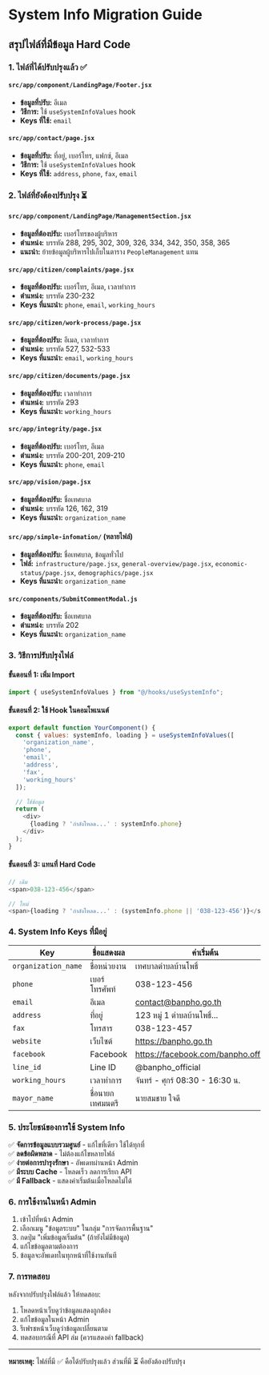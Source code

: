 # System Info Migration Guide

## สรุปไฟล์ที่มีข้อมูล Hard Code

### 1. ไฟล์ที่ได้ปรับปรุงแล้ว ✅

#### `src/app/component/LandingPage/Footer.jsx`
- **ข้อมูลที่ปรับ:** อีเมล
- **วิธีการ:** ใช้ `useSystemInfoValues` hook
- **Keys ที่ใช้:** `email`

#### `src/app/contact/page.jsx`
- **ข้อมูลที่ปรับ:** ที่อยู่, เบอร์โทร, แฟกซ์, อีเมล
- **วิธีการ:** ใช้ `useSystemInfoValues` hook
- **Keys ที่ใช้:** `address`, `phone`, `fax`, `email`

### 2. ไฟล์ที่ยังต้องปรับปรุง ⏳

#### `src/app/component/LandingPage/ManagementSection.jsx`
- **ข้อมูลที่ต้องปรับ:** เบอร์โทรของผู้บริหาร
- **ตำแหน่ง:** บรรทัด 288, 295, 302, 309, 326, 334, 342, 350, 358, 365
- **แนะนำ:** ย้ายข้อมูลผู้บริหารไปเก็บในตาราง `PeopleManagement` แทน

#### `src/app/citizen/complaints/page.jsx`
- **ข้อมูลที่ต้องปรับ:** เบอร์โทร, อีเมล, เวลาทำการ
- **ตำแหน่ง:** บรรทัด 230-232
- **Keys ที่แนะนำ:** `phone`, `email`, `working_hours`

#### `src/app/citizen/work-process/page.jsx`
- **ข้อมูลที่ต้องปรับ:** อีเมล, เวลาทำการ
- **ตำแหน่ง:** บรรทัด 527, 532-533
- **Keys ที่แนะนำ:** `email`, `working_hours`

#### `src/app/citizen/documents/page.jsx`
- **ข้อมูลที่ต้องปรับ:** เวลาทำการ
- **ตำแหน่ง:** บรรทัด 293
- **Keys ที่แนะนำ:** `working_hours`

#### `src/app/integrity/page.jsx`
- **ข้อมูลที่ต้องปรับ:** เบอร์โทร, อีเมล
- **ตำแหน่ง:** บรรทัด 200-201, 209-210
- **Keys ที่แนะนำ:** `phone`, `email`

#### `src/app/vision/page.jsx`
- **ข้อมูลที่ต้องปรับ:** ชื่อเทศบาล
- **ตำแหน่ง:** บรรทัด 126, 162, 319
- **Keys ที่แนะนำ:** `organization_name`

#### `src/app/simple-infomation/` (หลายไฟล์)
- **ข้อมูลที่ต้องปรับ:** ชื่อเทศบาล, ข้อมูลทั่วไป
- **ไฟล์:** `infrastructure/page.jsx`, `general-overview/page.jsx`, `economic-status/page.jsx`, `demographics/page.jsx`
- **Keys ที่แนะนำ:** `organization_name`

#### `src/components/SubmitCommentModal.js`
- **ข้อมูลที่ต้องปรับ:** ชื่อเทศบาล
- **ตำแหน่ง:** บรรทัด 202
- **Keys ที่แนะนำ:** `organization_name`

### 3. วิธีการปรับปรุงไฟล์

#### ขั้นตอนที่ 1: เพิ่ม Import
```javascript
import { useSystemInfoValues } from "@/hooks/useSystemInfo";
```

#### ขั้นตอนที่ 2: ใช้ Hook ในคอมโพเนนต์
```javascript
export default function YourComponent() {
  const { values: systemInfo, loading } = useSystemInfoValues([
    'organization_name',
    'phone', 
    'email',
    'address',
    'fax',
    'working_hours'
  ]);

  // ใช้ข้อมูล
  return (
    <div>
      {loading ? 'กำลังโหลด...' : systemInfo.phone}
    </div>
  );
}
```

#### ขั้นตอนที่ 3: แทนที่ Hard Code
```javascript
// เดิม
<span>038-123-456</span>

// ใหม่
<span>{loading ? 'กำลังโหลด...' : (systemInfo.phone || '038-123-456')}</span>
```

### 4. System Info Keys ที่มีอยู่

| Key | ชื่อแสดงผล | ค่าเริ่มต้น |
|-----|------------|-------------|
| `organization_name` | ชื่อหน่วยงาน | เทศบาลตำบลบ้านโพธิ์ |
| `phone` | เบอร์โทรศัพท์ | 038-123-456 |
| `email` | อีเมล | contact@banpho.go.th |
| `address` | ที่อยู่ | 123 หมู่ 1 ตำบลบ้านโพธิ์... |
| `fax` | โทรสาร | 038-123-457 |
| `website` | เว็บไซต์ | https://banpho.go.th |
| `facebook` | Facebook | https://facebook.com/banpho.official |
| `line_id` | Line ID | @banpho_official |
| `working_hours` | เวลาทำการ | จันทร์ - ศุกร์ 08:30 - 16:30 น. |
| `mayor_name` | ชื่อนายกเทศมนตรี | นายสมชาย ใจดี |

### 5. ประโยชน์ของการใช้ System Info

✅ **จัดการข้อมูลแบบรวมศูนย์** - แก้ไขที่เดียว ใช้ได้ทุกที่  
✅ **ลดข้อผิดพลาด** - ไม่ต้องแก้ไขหลายไฟล์  
✅ **ง่ายต่อการบำรุงรักษา** - อัพเดทผ่านหน้า Admin  
✅ **มีระบบ Cache** - โหลดเร็ว ลดการเรียก API  
✅ **มี Fallback** - แสดงค่าเริ่มต้นเมื่อโหลดไม่ได้  

### 6. การใช้งานในหน้า Admin

1. เข้าไปที่หน้า Admin
2. เลือกเมนู "ข้อมูลระบบ" ในกลุ่ม "การจัดการพื้นฐาน"
3. กดปุ่ม "เพิ่มข้อมูลเริ่มต้น" (ถ้ายังไม่มีข้อมูล)
4. แก้ไขข้อมูลตามต้องการ
5. ข้อมูลจะอัพเดทในทุกหน้าที่ใช้งานทันที

### 7. การทดสอบ

หลังจากปรับปรุงไฟล์แล้ว ให้ทดสอบ:
1. โหลดหน้าเว็บดูว่าข้อมูลแสดงถูกต้อง
2. แก้ไขข้อมูลในหน้า Admin
3. รีเฟรชหน้าเว็บดูว่าข้อมูลเปลี่ยนตาม
4. ทดสอบกรณีที่ API ล่ม (ควรแสดงค่า fallback)

---

**หมายเหตุ:** ไฟล์ที่มี ✅ คือได้ปรับปรุงแล้ว ส่วนที่มี ⏳ คือยังต้องปรับปรุง
